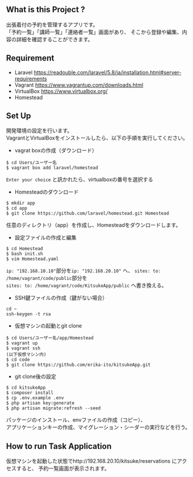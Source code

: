 
## What is this Project ?
出張着付の予約を管理するアプリです。  
「予約一覧」「講師一覧」「連絡者一覧」画面があり、
そこから登録や編集、内容の詳細を確認することができます。

## Requirement
* Laravel
https://readouble.com/laravel/5.8/ja/installation.html#server-requirements
* Vagrant
https://www.vagrantup.com/downloads.html
* VirtualBox
https://www.virtualbox.org/
* Homestead


## Set Up
開発環境の設定を行います。  
VagrantとVirtualBoxをインストールしたら、以下の手順を実行してください。 
* vagrat boxの作成（ダウンロード） 
```
$ cd Users/ユーザー名
$ vagrant box add laravel/homestead
```
 `Enter your choice` と訊かれたら、virtualboxの番号を選択する

* Homesteadのダウンロード
```
$ mkdir app
$ cd app
$ git clone https://github.com/laravel/homestead.git Homestead
```
任意のディレクトリ（app）を作成し、Homesteadをダウンロードします。

* 設定ファイルの作成と編集
```
$ cd Homestead
$ bash init.sh
$ vim Homestead.yaml
```
 `ip: "192.168.10.10"`部分を`ip: "192.168.20.10"` へ、
 `sites: to: /home/vagrant/code/public`部分を  
 `sites: to: /home/vagrant/code/KitsukeApp/public` へ書き換える。

* SSH鍵ファイルの作成（鍵がない場合）
```
cd ~
ssh-keygen -t rsa
```

* 仮想マシンの起動とgit clone
```
$ cd Users/ユーザー名/app/Homestead
$ vagrant up
$ vagrant ssh
(以下仮想マシン内)
$ cd code
$ git clone https://github.com/erika-ito/kitsukeApp.git
```

* git clone後の設定
```
$ cd kitsukeApp
$ composer install
$ cp .env.example .env
$ php artisan key:generate
$ php artisan migrate:refresh --seed
```
パッケージのインストール、envファイルの作成（コピー）、  
アプリケーションキーの作成、マイグレーション・シーダーの実行などを行う。

## How to run Task Application
仮想マシンを起動した状態でhttp://192.168.20.10/kitsuke/reservations
にアクセスすると、 予約一覧画面が表示されます。 



